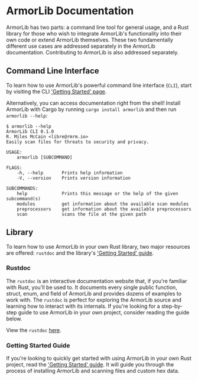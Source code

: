 # ArmorLib Documentation
ArmorLib has two parts: a command line tool for general usage, and a Rust library for those who wish to integrate ArmorLib's functionality into their own code or extend ArmorLib themselves. These two fundamentally different use cases are addressed separately in the ArmorLib documentation. Contributing to ArmorLib is also addressed separately.

## Command Line Interface
To learn how to use ArmorLib's powerful command line interface (`CLI`), start by visiting the CLI ['Getting Started' page](cli/GETTING_STARTED.md).

Alternatively, you can access documentation right from the shell! Install ArmorLib with Cargo by running `cargo install armorlib` and then run `armorlib --help`:

```
$ armorlib --help
ArmorLib CLI 0.1.0
R. Miles McCain <libre@rmrm.io>
Easily scan files for threats to security and privacy.

USAGE:
    armorlib [SUBCOMMAND]

FLAGS:
    -h, --help       Prints help information
    -V, --version    Prints version information

SUBCOMMANDS:
    help             Prints this message or the help of the given subcommand(s)
    modules          get information about the available scan modules
    preprocessors    get information about the available preprocessors
    scan             scans the file at the given path
```

## Library
To learn how to use ArmorLib in your own Rust library, two major resources are offered: `rustdoc` and the library's ['Getting Started' guide](library/GETTING_STARTED.md).

### Rustdoc

The `rustdoc` is an interactive documentation website that, if you're familiar with Rust, you'll be used to. It documents every single public function, struct, enum, and field of ArmorLib and provides dozens of examples to work with. The `rustdoc` is perfect for exploring the ArmorLib source and learning how to interact with its internals. If you're looking for a step-by-step guide to use ArmorLib in your own project, consider reading the guide below.

View the `rustdoc` [here](doc/armorlib/index.html).

### Getting Started Guide
If you're looking to quickly get started with using ArmorLib in your own Rust project, read the ['Getting Started' guide](docs/library/GETTING_STARTED.md). It will guide you through the process of installing ArmorLib and scanning files and custom hex data.
